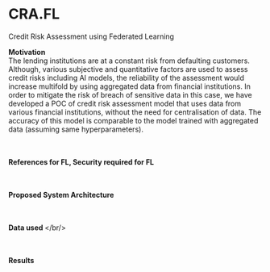 # CRA.FL
Credit Risk Assessment using Federated Learning

<b> Motivation </b> <br/>
The lending institutions are at a constant risk from defaulting customers. Although, various subjective and quantitative factors are used to assess credit risks including AI models, the reliability of the assessment would increase multifold by using aggregated data from financial institutions. In order to mitigate the risk of breach of sensitive data in this case, we have developed a POC of credit risk assessment model that uses data from various financial institutions, without the need for centralisation of data. The accuracy of this model is comparable to the model trained with aggregated data (assuming same hyperparameters).

<br/><br/>
<b> References for FL, Security required for FL </b><br />

<br/><br/>
<b> Proposed System Architecture </b> <br/>


<br/><br/>
<b> Data used </b></br/>

<br/><br/>
<b> Results </b><br/>
